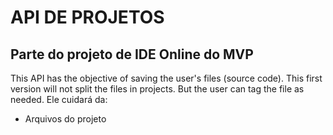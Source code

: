 # API DE PROJETOS
## Parte do projeto de IDE Online do MVP

This API has the objective of saving the user's files (source code).
This first version will not split the files in projects. But the user can
tag the file as needed.
Ele cuidará da:
- Arquivos do projeto
